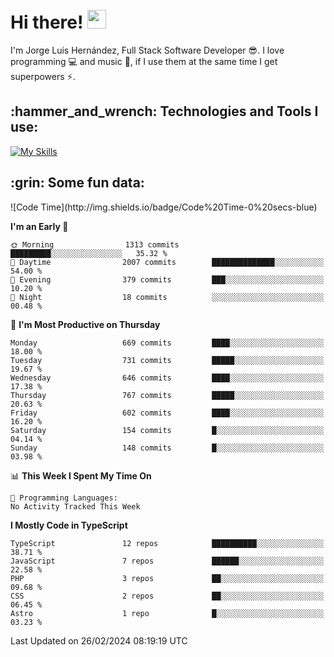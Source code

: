 <h1 align="left">
 <abc>
  <br>Hi there! <img src="https://user-images.githubusercontent.com/42378118/110234147-e3259600-7f4e-11eb-95be-0c4047144dea.gif" width="30"><br>
 </abc>
</h1>

I'm Jorge Luis Hernández, Full Stack Software Developer :sunglasses:. I love programming :computer: and music :musical_score:, if I use them at the same time I get superpowers :zap:. 


<h2 align="left">:hammer_and_wrench: Technologies and Tools I use:</h2>

[![My Skills](https://skillicons.dev/icons?i=js,ts,html,css,py,vue,react,next,nest,postgres,mysql)](https://skillicons.dev)

<h2 align="left">:grin: Some fun data:</h2>
<!--START_SECTION:waka-->
![Code Time](http://img.shields.io/badge/Code%20Time-0%20secs-blue)

**I'm an Early 🐤** 

```text
🌞 Morning                1313 commits        █████████░░░░░░░░░░░░░░░░   35.32 % 
🌆 Daytime                2007 commits        ██████████████░░░░░░░░░░░   54.00 % 
🌃 Evening                379 commits         ███░░░░░░░░░░░░░░░░░░░░░░   10.20 % 
🌙 Night                  18 commits          ░░░░░░░░░░░░░░░░░░░░░░░░░   00.48 % 
```
📅 **I'm Most Productive on Thursday** 

```text
Monday                   669 commits         ████░░░░░░░░░░░░░░░░░░░░░   18.00 % 
Tuesday                  731 commits         █████░░░░░░░░░░░░░░░░░░░░   19.67 % 
Wednesday                646 commits         ████░░░░░░░░░░░░░░░░░░░░░   17.38 % 
Thursday                 767 commits         █████░░░░░░░░░░░░░░░░░░░░   20.63 % 
Friday                   602 commits         ████░░░░░░░░░░░░░░░░░░░░░   16.20 % 
Saturday                 154 commits         █░░░░░░░░░░░░░░░░░░░░░░░░   04.14 % 
Sunday                   148 commits         █░░░░░░░░░░░░░░░░░░░░░░░░   03.98 % 
```


📊 **This Week I Spent My Time On** 

```text
💬 Programming Languages: 
No Activity Tracked This Week
```

**I Mostly Code in TypeScript** 

```text
TypeScript               12 repos            ██████████░░░░░░░░░░░░░░░   38.71 % 
JavaScript               7 repos             ██████░░░░░░░░░░░░░░░░░░░   22.58 % 
PHP                      3 repos             ██░░░░░░░░░░░░░░░░░░░░░░░   09.68 % 
CSS                      2 repos             ██░░░░░░░░░░░░░░░░░░░░░░░   06.45 % 
Astro                    1 repo              █░░░░░░░░░░░░░░░░░░░░░░░░   03.23 % 
```




 Last Updated on 26/02/2024 08:19:19 UTC
<!--END_SECTION:waka-->
